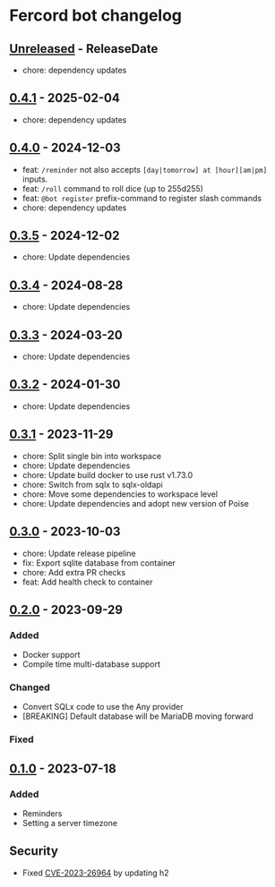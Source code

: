 # Fercord bot changelog

<!-- next-header -->

## [Unreleased] - ReleaseDate
- chore: dependency updates

## [0.4.1] - 2025-02-04

- chore: dependency updates

## [0.4.0] - 2024-12-03

- feat: `/reminder` not also accepts `[day|tomorrow] at [hour][am|pm]` inputs.
- feat: `/roll` command to roll dice (up to 255d255)
- feat: `@bot register` prefix-command to register slash commands
- chore: dependency updates

## [0.3.5] - 2024-12-02
- chore: Update dependencies

## [0.3.4] - 2024-08-28
- chore: Update dependencies

## [0.3.3] - 2024-03-20
- chore: Update dependencies

## [0.3.2] - 2024-01-30
- chore: Update dependencies

## [0.3.1] - 2023-11-29
- chore: Split single bin into workspace
- chore: Update dependencies
- chore: Update build docker to use rust v1.73.0
- chore: Switch from sqlx to sqlx-oldapi
- chore: Move some dependencies to workspace level
- chore: Update dependencies and adopt new version of Poise

## [0.3.0] - 2023-10-03
- chore: Update release pipeline
- fix: Export sqlite database from container
- chore: Add extra PR checks
- feat: Add health check to container

## [0.2.0] - 2023-09-29

### Added
- Docker support
- Compile time multi-database support

### Changed
- Convert SQLx code to use the Any provider
- [BREAKING] Default database will be MariaDB moving forward

### Fixed

## [0.1.0](https://github.com/kekonn/fercord/releases/tag/v0.1.0) - 2023-07-18

### Added
- Reminders
- Setting a server timezone

## Security
- Fixed [CVE-2023-26964](https://github.com/kekonn/fercord/security/dependabot/1) by updating h2


<!-- next-url -->
[Unreleased]: https://github.com/kekonn/fercord/compare/fercord_bot-v0.4.1...HEAD
[0.4.1]: https://github.com/kekonn/fercord/compare/fercord_bot-v0.4.0...fercord_bot-v0.4.1
[0.4.0]: https://github.com/kekonn/fercord/compare/fercord_bot-v0.3.5...fercord_bot-v0.4.0
[0.3.5]: https://github.com/kekonn/fercord/compare/v0.3.4...fercord_bot-v0.3.5
[0.3.4]: https://github.com/kekonn/fercord/compare/v0.3.3...v0.3.4
[0.3.3]: https://github.com/kekonn/fercord/compare/v0.3.2...v0.3.3
[0.3.2]: https://github.com/kekonn/fercord/compare/v0.3.1...v0.3.2
[0.3.1]: https://github.com/kekonn/fercord/compare/v0.3.0...v0.3.1
[0.3.0]: https://github.com/kekonn/fercord/compare/v0.2.0...v0.3.0
[0.2.0]: https://github.com/kekonn/fercord/compare/v0.1.0...v0.2.0
[0.1.0]: https://github.com/kekonn/fercord/compare/1c72dea07273f387914ffd122218e27a6a676a9a...v0.1.0
